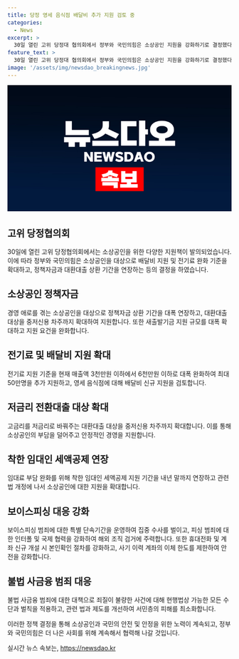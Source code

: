 ```yaml
---
title: 당정 영세 음식점 배달비 추가 지원 검토 중
categories:
  - News
excerpt: >
  30일 열린 고위 당정대 협의회에서 정부와 국민의힘은 소상공인 지원을 강화하기로 결정했다. 영세 음식점에 배달비 신규 지원과 전기료 지원 기준 완화 등을 검토하고, 정책자금 상환기간 연장 및 저금리 전환대출 대상을 확대하며, 임대료 부담 완화와 관련 법 개정도 추진한다. 또한 휴대전화 이용범죄와 불법사금융 범죄에 대한 강력 대책을 마련했으며, 다양한 방면으로 소상공인을 지원하기로 했다. SBS Biz는 제보를 기다리고 있으니, 홈페이지에서 확인해보자. (총 150자)
feature_text: >
  30일 열린 고위 당정대 협의회에서 정부와 국민의힘은 소상공인 지원을 강화하기로 결정했다. 영세 음식점에 배달비 신규 지원과 전기료 지원 기준 완화 등을 검토하고, 정책자금 상환기간 연장 및 저금리 전환대출 대상을 확대하며, 임대료 부담 완화와 관련 법 개정도 추진한다. 또한 휴대전화 이용범죄와 불법사금융 범죄에 대한 강력 대책을 마련했으며, 다양한 방면으로 소상공인을 지원하기로 했다. SBS Biz는 제보를 기다리고 있으니, 홈페이지에서 확인해보자. (총 150자)
image: '/assets/img/newsdao_breakingnews.jpg'
---
```


<p><img src="/assets/img/newsdao_breakingnews.jpg" alt="pcversion 속보" /></p>

<h2 data-ke-size="size26">고위 당정협의회</h2>

<p data-ke-size="size16">30일에 열린 고위 당정협의회에서는 소상공인을 위한 다양한 지원책이 발의되었습니다. 이에 따라 정부와 국민의힘은 소상공인을 대상으로 배달비 지원 및 전기료 완화 기준을 확대하고, 정책자금과 대환대출 상환 기간을 연장하는 등의 결정을 하였습니다.</p>

<h2 data-ke-size="size26">소상공인 정책자금</h2>

<p data-ke-size="size16">경영 애로를 겪는 소상공인을 대상으로 정책자금 상환 기간을 대폭 연장하고, 대환대출 대상을 중저신용 차주까지 확대하여 지원합니다. 또한 새출발기금 지원 규모를 대폭 확대하고 지원 요건을 완화합니다.</p>

<h2 data-ke-size="size26">전기료 및 배달비 지원 확대</h2>

<p data-ke-size="size16">전기료 지원 기준을 현재 매출액 3천만원 이하에서 6천만원 이하로 대폭 완화하여 최대 50만명을 추가 지원하고, 영세 음식점에 대해 배달비 신규 지원을 검토합니다.</p>

<h2 data-ke-size="size26">저금리 전환대출 대상 확대</h2>

<p data-ke-size="size16">고금리를 저금리로 바꿔주는 대환대출 대상을 중저신용 차주까지 확대합니다. 이를 통해 소상공인의 부담을 덜어주고 안정적인 경영을 지원합니다.</p>

<h2 data-ke-size="size26">착한 임대인 세액공제 연장</h2>

<p data-ke-size="size16">임대료 부담 완화를 위해 착한 임대인 세액공제 지원 기간을 내년 말까지 연장하고 관련 법 개정에 나서 소상공인에 대한 지원을 확대합니다.</p>

<h2 data-ke-size="size26">보이스피싱 대응 강화</h2>

<p data-ke-size="size16">보이스피싱 범죄에 대한 특별 단속기간을 운영하여 집중 수사를 벌이고, 피싱 범죄에 대한 인터폴 및 국제 협력을 강화하여 해외 조직 검거에 주력합니다. 또한 휴대전화 및 계좌 신규 개설 시 본인확인 절차를 강화하고, 사기 이력 계좌의 이체 한도를 제한하여 안전을 강화합니다.</p>

<h2 data-ke-size="size26">불법 사금융 범죄 대응</h2>

<p data-ke-size="size16">불법 사금융 범죄에 대한 대책으로 죄질이 불량한 사건에 대해 현행법상 가능한 모든 수단과 벌칙을 적용하고, 관련 법과 제도를 개선하여 서민층의 피해를 최소화합니다.</p>

<p>이러한 정책 결정을 통해 소상공인과 국민의 안전 및 안정을 위한 노력이 계속되고, 정부와 국민의힘은 더 나은 사회를 위해 계속해서 협력해 나갈 것입니다.</p>
실시간 뉴스 속보는, <a href="https://newsdao.kr" rel="dofollow">https://newsdao.kr</a>


